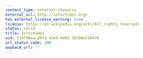 ```yaml
---
content_type: external-resource
external_url: http://infochimps.org/
has_external_license_warning: true
license: https://en.wikipedia.org/wiki/All_rights_reserved
status: valid
title: Infochimps
uid: 738f8bea-497a-43e0-9405-26598ef18476
url_status_code: 200
wayback_url: ''
---
```

